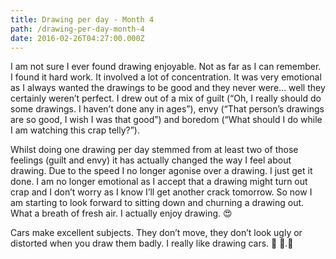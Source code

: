 ```yaml
---
title: Drawing per day - Month 4
path: /drawing-per-day-month-4
date: 2016-02-26T04:27:00.000Z
---
```

I am not sure I ever found drawing enjoyable. Not as far as I can remember. I found it hard work. It involved a lot of concentration. It was very emotional as I always wanted the drawings to be good and they never were… well they certainly weren’t perfect. I drew out of a mix of guilt (“Oh, I really should do some drawings. I haven’t done any in ages”), envy (“That person’s drawings are so good, I wish I was that good”) and boredom (“What should I do while I am watching this crap telly?”).

Whilst doing one drawing per day stemmed from at least two of those feelings (guilt and envy) it has actually changed the way I feel about drawing. Due to the speed I no longer agonise over a drawing. I just get it done. I am no longer emotional as I accept that a drawing might turn out crap and I don’t worry as I know I’ll get another crack tomorrow. So now I am starting to look forward to sitting down and churning a drawing out. What a breath of fresh air. I actually enjoy drawing. 😍

Cars make excellent subjects. They don’t move, they don’t look ugly or distorted when you draw them badly. I really like drawing cars. 🚗 🚕.🚙
